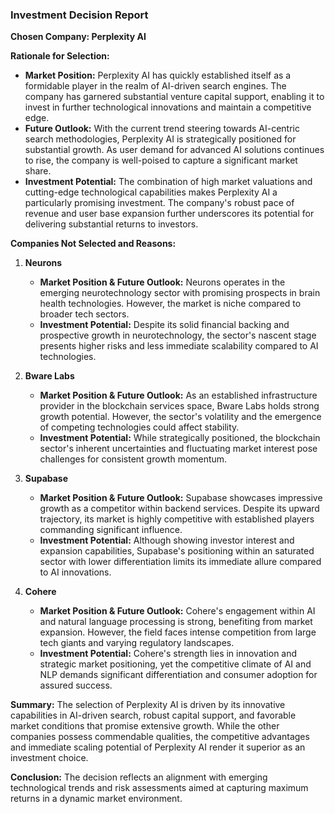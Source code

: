 ### Investment Decision Report

**Chosen Company: Perplexity AI**

**Rationale for Selection:**
- **Market Position:** Perplexity AI has quickly established itself as a formidable player in the realm of AI-driven search engines. The company has garnered substantial venture capital support, enabling it to invest in further technological innovations and maintain a competitive edge.
- **Future Outlook:** With the current trend steering towards AI-centric search methodologies, Perplexity AI is strategically positioned for substantial growth. As user demand for advanced AI solutions continues to rise, the company is well-poised to capture a significant market share.
- **Investment Potential:** The combination of high market valuations and cutting-edge technological capabilities makes Perplexity AI a particularly promising investment. The company's robust pace of revenue and user base expansion further underscores its potential for delivering substantial returns to investors.

**Companies Not Selected and Reasons:**

1. **Neurons**
   - **Market Position & Future Outlook:** Neurons operates in the emerging neurotechnology sector with promising prospects in brain health technologies. However, the market is niche compared to broader tech sectors.
   - **Investment Potential:** Despite its solid financial backing and prospective growth in neurotechnology, the sector's nascent stage presents higher risks and less immediate scalability compared to AI technologies.

2. **Bware Labs**
   - **Market Position & Future Outlook:** As an established infrastructure provider in the blockchain services space, Bware Labs holds strong growth potential. However, the sector's volatility and the emergence of competing technologies could affect stability.
   - **Investment Potential:** While strategically positioned, the blockchain sector's inherent uncertainties and fluctuating market interest pose challenges for consistent growth momentum.

3. **Supabase**
   - **Market Position & Future Outlook:** Supabase showcases impressive growth as a competitor within backend services. Despite its upward trajectory, its market is highly competitive with established players commanding significant influence.
   - **Investment Potential:** Although showing investor interest and expansion capabilities, Supabase's positioning within an saturated sector with lower differentiation limits its immediate allure compared to AI innovations.

4. **Cohere**
   - **Market Position & Future Outlook:** Cohere's engagement within AI and natural language processing is strong, benefiting from market expansion. However, the field faces intense competition from large tech giants and varying regulatory landscapes.
   - **Investment Potential:** Cohere's strength lies in innovation and strategic market positioning, yet the competitive climate of AI and NLP demands significant differentiation and consumer adoption for assured success.

**Summary:**
The selection of Perplexity AI is driven by its innovative capabilities in AI-driven search, robust capital support, and favorable market conditions that promise extensive growth. While the other companies possess commendable qualities, the competitive advantages and immediate scaling potential of Perplexity AI render it superior as an investment choice. 

**Conclusion:**
The decision reflects an alignment with emerging technological trends and risk assessments aimed at capturing maximum returns in a dynamic market environment.